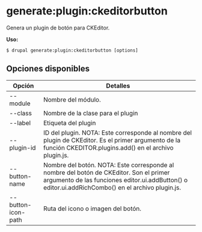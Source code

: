 # generate:plugin:ckeditorbutton
Genera un plugin de botón para CKEditor.

**Uso:**
```
$ drupal generate:plugin:ckeditorbutton [options]
```

## Opciones disponibles
Opción | Detalles
-------|-------------
--module | Nombre del módulo.
--class | Nombre de la clase para el plugin
--label | Etiqueta del plugin
--plugin-id | ID del plugin. NOTA: Este corresponde al nombre del plugin de CKEditor. Es el primer argumento de la función CKEDITOR.plugins.add() en el archivo plugin.js.
--button-name | Nombre del botón. NOTA: Este corresponde al nombre del botón de CKEditor. Son el primer argumento de las funciones editor.ui.addButton() o editor.ui.addRichCombo() en el archivo plugin.js.
--button-icon-path | Ruta del icono o imagen del botón.
